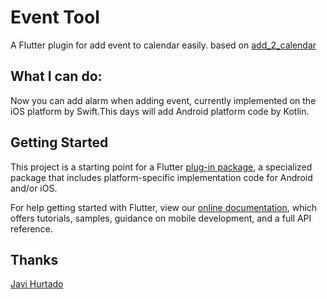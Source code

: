 # Event Tool

A Flutter plugin for add event to calendar easily.
based on [add_2_calendar](https://github.com/ja2375/add_2_calendar)

## What I can do:

Now you can add alarm when adding event, currently implemented on the iOS platform by Swift.This days will add Android platform code by Kotlin.

## Getting Started

This project is a starting point for a Flutter
[plug-in package](https://flutter.dev/developing-packages/),
a specialized package that includes platform-specific implementation code for
Android and/or iOS.

For help getting started with Flutter, view our 
[online documentation](https://flutter.dev/docs), which offers tutorials, 
samples, guidance on mobile development, and a full API reference.

## Thanks
[Javi Hurtado](https://github.com/ja2375)

